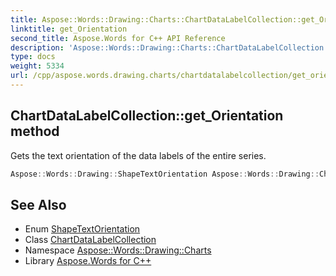 ```yaml
---
title: Aspose::Words::Drawing::Charts::ChartDataLabelCollection::get_Orientation method
linktitle: get_Orientation
second_title: Aspose.Words for C++ API Reference
description: 'Aspose::Words::Drawing::Charts::ChartDataLabelCollection::get_Orientation method. Gets the text orientation of the data labels of the entire series in C++.'
type: docs
weight: 5334
url: /cpp/aspose.words.drawing.charts/chartdatalabelcollection/get_orientation/
---
```

## ChartDataLabelCollection::get_Orientation method


Gets the text orientation of the data labels of the entire series.

```cpp
Aspose::Words::Drawing::ShapeTextOrientation Aspose::Words::Drawing::Charts::ChartDataLabelCollection::get_Orientation()
```

## See Also

* Enum [ShapeTextOrientation](../../../aspose.words.drawing/shapetextorientation/)
* Class [ChartDataLabelCollection](../)
* Namespace [Aspose::Words::Drawing::Charts](../../)
* Library [Aspose.Words for C++](../../../)
